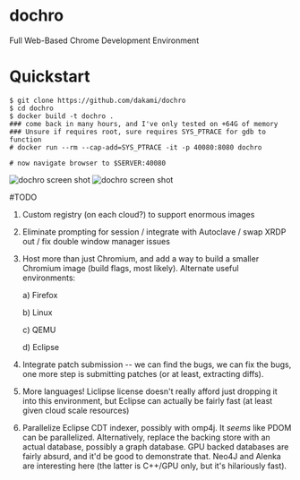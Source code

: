 # dochro
Full Web-Based Chrome Development Environment

# Quickstart

    $ git clone https://github.com/dakami/dochro
    $ cd dochro
    $ docker build -t dochro .
    ### come back in many hours, and I've only tested on +64G of memory
    ### Unsure if requires root, sure requires SYS_PTRACE for gdb to function
    # docker run --rm --cap-add=SYS_PTRACE -it -p 40080:8080 dochro
    
    # now navigate browser to $SERVER:40080
![dochro screen shot](https://i.imgur.com/TUY9V0I.png "")
![dochro screen shot](https://i.imgur.com/b4PYbay.png "")

#TODO

1) Custom registry (on each cloud?) to support enormous images

2) Eliminate prompting for session / integrate with Autoclave /
   swap XRDP out / fix double window manager issues

3) Host more than just Chromium, and add a way to build a smaller
   Chromium image (build flags, most likely).  Alternate useful environments:

   a) Firefox

   b) Linux

   c) QEMU

   d) Eclipse

4) Integrate patch submission -- we can find the bugs, we can fix the bugs,
   one more step is submitting patches (or at least, extracting diffs).

5) More languages!  Liclipse license doesn't really afford just dropping it
   into this environment, but Eclipse can actually be fairly fast (at least
   given cloud scale resources)

6) Parallelize Eclipse CDT indexer, possibly with omp4j.  It *seems* like
   PDOM can be parallelized.  Alternatively, replace the backing store with
   an actual database, possibly a graph database.  GPU backed databases are
   fairly absurd, and it'd be good to demonstrate that.  Neo4J and Alenka
   are interesting here (the latter is C++/GPU only, but it's hilariously
   fast).


